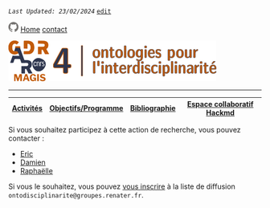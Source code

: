 
_`Last Updated: 23/02/2024`_ [`edit`](https://github.com/MAGISAR4/ontologies_4_interdisciplinarity/blob/main/pages/contact.md)

[![GitHub Logo](assets/user/github.png)](https://github.com/MAGISAR4/ontologies_4_interdisciplinarity)
[Home](.)
[contact](?page=contact)

![entête](img/2021-02_Icoentete-GDR_MAGIS_AR4.png)

---
| [Activités](?page=activites) | [Objectifs/Programme](?page=objectifs-et-programme) | [Bibliographie](?page=bibliographie) |[Espace collaboratif Hackmd](https://hackmd.io/@MAGISAR4) |
|---|---|---|---|

Si vous souhaitez participez à cette action de recherche, vous pouvez contacter :
- [Eric](mailto:eric.masson@univ-lille.fr)
- [Damien](mailto:damien.arvor@gmail.com)
- [Raphaëlle](mailto:raphaelle.krummeich@univ-rouen.fr)

Si vous le souhaitez, vous pouvez [vous inscrire](https://groupes.renater.fr/sympa/subscribe/ontodisciplinarite) à la liste de diffusion `ontodisciplinarite@groupes.renater.fr`.
